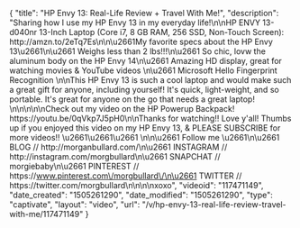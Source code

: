 {
    "title": "HP Envy 13: Real-Life Review + Travel With Me!",
    "description": "Sharing how I use my HP Envy 13 in my everyday life!\n\nHP ENVY 13-d040nr 13-Inch Laptop (Core i7, 8 GB RAM, 256 SSD, Non-Touch Screen): http:\/\/amzn.to\/2eTq7Es\n\n\u2661My favorite specs about the HP Envy 13\u2661\n\u2661 Weighs less than 2 lbs!!!\n\u2661 So chic, lovw the aluminum body on the HP Envy 14\n\u2661 Amazing HD display, great for watching movies & YouTube videos \n\u2661 Microsoft Hello Fingerprint Recognition \n\nThis HP Envy 13 is such a cool laptop and would make such a great gift for anyone, including yourself! It's quick, light-weight, and so portable. It's great for anyone on the go that needs a great laptop! \n\n\n\n\nCheck out my video on the HP Powerup Backpack! https:\/\/youtu.be\/0qVkp7J5pH0\n\nThanks for watching!! Love y'all! Thumbs up if you enjoyed this video on my HP Envy 13, & PLEASE SUBSCRIBE for more videos!! \u2661\u2661\u2661 \n\n\u2661 Follow me \u2661\n\u2661 BLOG \/\/ http:\/\/morganbullard.com\/\n\u2661 INSTAGRAM \/\/ http:\/\/instagram.com\/morgbullard\n\u2661 SNAPCHAT \/\/ morgiebaby\n\u2661 PINTEREST \/\/ https:\/\/www.pinterest.com\/morgbullard\/\n\u2661 TWITTER \/\/ https:\/\/twitter.com\/morgbullard\n\n\n\nxoxo",
    "videoid": "117471149",
    "date_created": "1505261290",
    "date_modified": "1505261290",
    "type": "captivate",
    "layout": "video",
    "url": "\/v\/hp-envy-13-real-life-review-travel-with-me\/117471149"
}